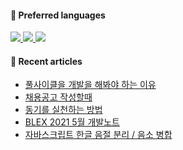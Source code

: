 #### 💜 Preferred languages

<p>
    <a href="https://www.python.org/">
        <img src="http://img.shields.io/badge/Python-3776AB?style=flat-square&logo=python&logoColor=white"/>
    </a>
    <a href="https://deno.land/">
        <img src="http://img.shields.io/badge/Deno-000000?style=flat-square&logo=deno&logoColor=white"/>
    </a>
    <a href="https://www.rust-lang.org/">
        <img src="http://img.shields.io/badge/Rust-B6400E?style=flat-square&logo=rust&logoColor=white"/>
    </a>
</p>

#### 🔮 Recent articles

<!-- BLOG-POST-LIST:START -->
- [풀사이클을 개발을 해봐야 하는 이유](https://blex.me/@baealex/%ED%92%80%EC%82%AC%EC%9D%B4%ED%81%B4)
- [채용공고 작성할때](https://blex.me/@baealex/%EC%B1%84%EC%9A%A9%EA%B3%B5%EA%B3%A0-%EC%9E%91%EC%84%B1%ED%95%A0%EB%95%8C)
- [동기를 실천하는 방법](https://blex.me/@baealex/%EB%8F%99%EA%B8%B0%EB%A5%BC-%EC%8B%A4%EC%B2%9C%ED%95%98%EB%8A%94-%EB%B0%A9%EB%B2%95)
- [BLEX 2021 5월 개발노트](https://blex.me/@baealex/blex-2021-5%EC%9B%94-%EA%B0%9C%EB%B0%9C%EB%85%B8%ED%8A%B8)
- [자바스크립트 한글 음절 분리 / 음소 병합](https://blex.me/@baealex/%ED%95%9C%EA%B8%80-%EB%B6%84%EB%A6%AC-%EB%B3%91%ED%95%A9)
<!-- BLOG-POST-LIST:END -->
